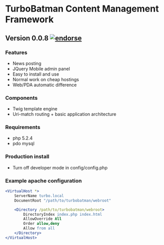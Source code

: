 # TurboBatman Content Management Framework
## Version 0.0.8 [![endorse](http://api.coderwall.com/studentivan/endorse.png)](http://coderwall.com/studentivan)

### Features
* News posting
* JQuery Mobile admin panel
* Easy to install and use
* Normal work on cheap hostings
* Web/PDA automatic difference

### Components
* Twig template engine
* Uri-match routing + basic application architecture

### Requirements
* php 5.2.4
* pdo mysql

### Production install
* Turn off developer mode in config/config.php

### Example apache configuration
```apache
<VirtualHost *>
    ServerName turbo.local
	DocumentRoot "/path/to/turbobatman/webroot"

	<Directory /path/to/turbobatman/webroot>
        DirectoryIndex index.php index.html
        AllowOverride All
        Order allow,deny
        Allow from all
    </Directory>
</VirtualHost>
```